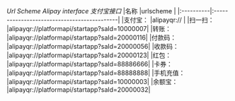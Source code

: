 *Url Scheme Alipay interface 支付宝接口*
|名称        |urlscheme                                    |
|:----------|:--------------------------------------------|
|支付宝：		|alipayqr://                                  |
|扫一扫：		|alipayqr://platformapi/startapp?saId=10000007|
|转账：		|alipayqr://platformapi/startapp?saId=20000116|
|付款码：		|alipayqr://platformapi/startapp?saId=20000056|
|收款码：		|alipayqr://platformapi/startapp?saId=20000123|
|红包：		|alipayqr://platformapi/startapp?saId=88886666|
|卡券：		|alipayqr://platformapi/startapp?saId=88888888|
|手机充值：	|alipayqr://platformapi/startapp?saId=10000003|
|余额宝：		|alipayqr://platformapi/startapp?saId=20000032|
